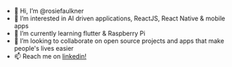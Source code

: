 - 👋 Hi, I’m @rosiefaulkner
- 👀 I’m interested in AI driven applications, ReactJS, React Native & mobile apps
- 🌱 I’m currently learning flutter & Raspberry Pi
- 💞️ I’m looking to collaborate on open source projects and apps that make people's lives easier
- 📫 Reach me on [linkedin!](https://www.linkedin.com/in/rosiefaulkner/)

<!---
rosiefaulkner/rosiefaulkner is a ✨ special ✨ repository because its `README.md` (this file) appears on your GitHub profile.
You can click the Preview link to take a look at your changes.
--->
